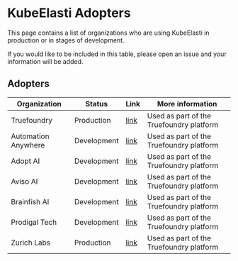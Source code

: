 # KubeElasti Adopters

This page contains a list of organizations who are using KubeElasti in production or in stages of development.

If you would like to be included in this table, please open an issue and your information will be added.

## Adopters

| Organization | Status | Link | More information |
|--------------|--------|------|------------------|
| Truefoundry | Production | [link](https://truefoundry.com/) | Used as part of the Truefoundry platform |
| Automation Anywhere | Development | [link](https://www.automationanywhere.com/) | Used as part of the Truefoundry platform |
| Adopt AI | Development | [link](https://adopt.ai/) | Used as part of the Truefoundry platform |
| Aviso AI | Development | [link](https://aviso.com/) | Used as part of the Truefoundry platform |
| Brainfish AI | Development | [link](https://brainfishai.com/) | Used as part of the Truefoundry platform |
| Prodigal Tech | Development | [link](https://prodigaltech.com/) | Used as part of the Truefoundry platform |
| Zurich Labs | Production | [link](https://zurichlabs.ai/) | Used as part of the Truefoundry platform |
